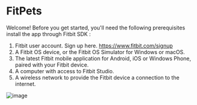 # FitPets
Welcome! 
Before you get started, you'll need the following prerequisites install the app through Fitbit SDK :

1. Fitbit user account. Sign up here. https://www.fitbit.com/signup
2. A Fitbit OS device, or the Fitbit OS Simulator for Windows or macOS.
3. The latest Fitbit mobile application for Android, iOS or Windows Phone, paired with your Fitbit device.
4. A computer with access to Fitbit Studio.
5. A wireless network to provide the Fitbit device a connection to the internet.

![image](https://github.com/user-attachments/assets/3b54893e-8c92-43e4-a6e4-d0b67d32f9ff)
